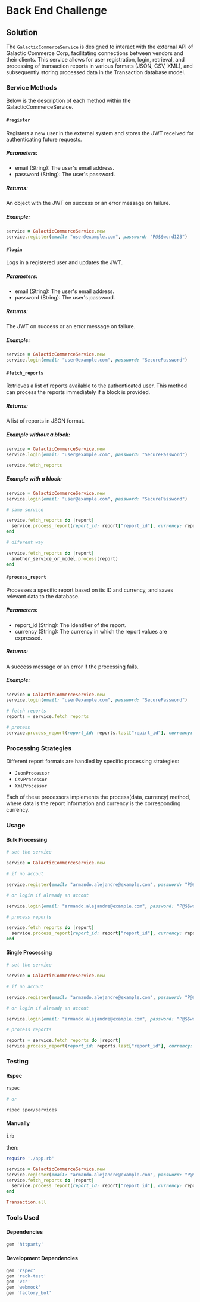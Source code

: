 # Back End Challenge

## Solution

The `GalacticCommerceService` is designed to interact with the external API of Galactic Commerce Corp, facilitating connections between vendors and their clients. This service allows for user registration, login, retrieval, and processing of transaction reports in various formats (JSON, CSV, XML), and subsequently storing processed data in the Transaction database model.

### Service Methods

Below is the description of each method within the GalacticCommerceService.

#### `#register`

Registers a new user in the external system and stores the JWT received for authenticating future requests.

##### Parameters:

- email (String): The user's email address.
- password (String): The user's password.

##### Returns:

An object with the JWT on success or an error message on failure.

##### Example:

```ruby
service = GalacticCommerceService.new
service.register(email: "user@example.com", password: "P@$$word123")
```

#### `#login`

Logs in a registered user and updates the JWT.

##### Parameters:

- email (String): The user's email address.
- password (String): The user's password.

##### Returns:

The JWT on success or an error message on failure.

##### Example:

```ruby
service = GalacticCommerceService.new
service.login(email: "user@example.com", password: "SecurePassword")
```

#### `#fetch_reports`

Retrieves a list of reports available to the authenticated user. This method can process the reports immediately if a block is provided.

##### Returns:

A list of reports in JSON format.

##### Example without a block:

```ruby
service = GalacticCommerceService.new
service.login(email: "user@example.com", password: "SecurePassword")

service.fetch_reports
```

##### Example with a block:

```ruby
service = GalacticCommerceService.new
service.login(email: "user@example.com", password: "SecurePassword")

# same service

service.fetch_reports do |report|
  service.process_report(report_id: report["report_id"], currency: report["symbol"])
end

# diferent way

service.fetch_reports do |report|
  another_service_or_model.process(report)
end
```

#### `#process_report`

Processes a specific report based on its ID and currency, and saves relevant data to the database.

##### Parameters:

- report_id (String): The identifier of the report.
- currency (String): The currency in which the report values are expressed.

##### Returns:

A success message or an error if the processing fails.

##### Example:

```ruby
service = GalacticCommerceService.new
service.login(email: "user@example.com", password: "SecurePassword")

# fetch reports
reports = service.fetch_reports

# process
service.process_report(report_id: reports.last["repirt_id"], currency: reports.last["symbol"])
```

### Processing Strategies

Different report formats are handled by specific processing strategies:

- `JsonProcessor`
- `CsvProcessor`
- `XmlProcessor`

Each of these processors implements the process(data, currency) method, where data is the report information and currency is the corresponding currency.

### Usage

#### Bulk Processing

```ruby
# set the service

service = GalacticCommerceService.new

# if no accout

service.register(email: "armando.alejandre@example.com", password: "P@$$word123")

# or login if already an accout 

service.login(email: "armando.alejandre@example.com", password: "P@$$word123")

# process reports

service.fetch_reports do |report|
  service.process_report(report_id: report["report_id"], currency: report["symbol"])
end
```

#### Single Processing

```ruby
# set the service

service = GalacticCommerceService.new

# if no accout

service.register(email: "armando.alejandre@example.com", password: "P@$$word123")

# or login if already an accout 

service.login(email: "armando.alejandre@example.com", password: "P@$$word123")

# process reports

reports = service.fetch_reports do |report|
service.process_report(report_id: reports.last["report_id"], currency: reports.last["symbol"])
```

### Testing

#### Rspec

```bash
rspec 

# or

rspec spec/services
```

#### Manually

```bash
irb
```

then:

```ruby
require './app.rb'

service = GalacticCommerceService.new
service.register(email: "armando.alejandre@example.com", password: "P@$$word123")
service.fetch_reports do |report|
  service.process_report(report_id: report["report_id"], currency: report["symbol"])
end

Transaction.all
```

### Tools Used

#### Dependencies

```ruby
gem 'httparty'
```

#### Development Dependencies

```ruby
gem 'rspec'
gem 'rack-test'
gem 'vcr'
gem 'webmock'
gem 'factory_bot'
```


